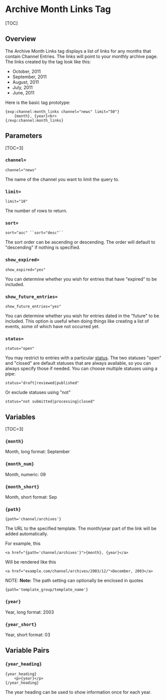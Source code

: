 <!--
    This source file is part of the open source project
    ExpressionEngine User Guide (https://github.com/ExpressionEngine/ExpressionEngine-User-Guide)

    @link      https://expressionengine.com/
    @copyright Copyright (c) 2003-2020, Packet Tide, LLC (https://packettide.com)
    @license   https://expressionengine.com/license Licensed under Apache License, Version 2.0
-->

# Archive Month Links Tag

[TOC]

## Overview

The Archive Month Links tag displays a list of links for any months that contain Channel Entries. The links will point to your monthly archive page. The links created by the tag look like this:

- October, 2011
- September, 2011
- August, 2011
- July, 2011
- June, 2011

Here is the basic tag prototype:

    {exp:channel:month_links channel="news" limit="50"}
        {month}, {year}<br>
    {/exp:channel:month_links}

## Parameters

[TOC=3]

### `channel=`

    channel="news"

The name of the channel you want to limit the query to.

### `limit=`

    limit="10"

The number of rows to return.

### `sort=`

    sort="asc" ``sort="desc"``

The sort order can be ascending or descending. The order will default to "descending" if nothing is specified.

### `show_expired=`

    show_expired="yes"

You can determine whether you wish for entries that have "expired" to be included.

### `show_future_entries=`

    show_future_entries="yes"

You can determine whether you wish for entries dated in the "future" to be included. This option is useful when doing things like creating a list of events, some of which have not occurred yet.

### `status=`

    status="open"

You may restrict to entries with a particular [status](control-panel/channels.md#statuses-tab). The two statuses "open" and "closed" are default statuses that are always available, so you can always specify those if needed. You can choose multiple statuses using a pipe:

    status="draft|reviewed|published"

Or exclude statuses using "not"

    status="not submitted|processing|closed"

## Variables

[TOC=3]

### `{month}`

Month, long format: September

### `{month_num}`

Month, numeric: 09

### `{month_short}`

Month, short format: Sep

### `{path}`

    {path='channel/archives'}

The URL to the specified template. The month/year part of the link will be added automatically.

For example, this

    <a href="{path='channel/archives'}">{month}, {year}</a>

Will be rendered like this

    <a href="example.com/channel/archives/2003/12/">December, 2003</a>

NOTE: **Note:** The path setting can optionally be enclosed in quotes

    {path='template_group/template_name'}

### `{year}`

Year, long format: 2003

### `{year_short}`

Year, short format: 03

## Variable Pairs

### `{year_heading}`

    {year_heading}
        <p>{year}</p>
    {/year_heading}

The year heading can be used to show information once for each year.

